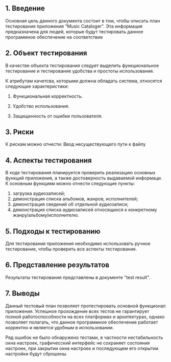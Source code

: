 ## 1\. Введение
Основная цель данного документа состоит в том, чтобы описать план тестирования приложения "Music Cataloger".
Эта информация предназначена для людей, которые будут тестировать данное программное обеспечение на соответствие 

## 2\. Объект тестирования


В качестве объекта тестирования следует выделить функциональное тестирование и тестирование удобства и простоты использования.

К атрибутам качетсва, которыми должна обладать система, относятся следующие характеристики:

1. Функциональная корректность.

2. Удобство использования.

3. Защищенность от ошибки пользователя. 

## 3. Риски

К рискам можно отнести:
Ввод несуществующего пути к файлу

## 4. Аспекты тестирования
В ходе тестирования планируется проверить реализацию основных функций приложения, а также достоверность выдаваемой информаци. К основным функциям можно отнести следующие пункты:

1. загрузка аудиозаписей;
2. демонстрация списка альбомов, жанров, исполнителей;
3. демонстрация сведений об отдельной аудиозаписи;
4. демонстрация списка аудиозаписей относящихся к конкретному жанру/альбому/исполнителю.

## 5. Подходы к тестированию
Для тестирования приложения необходимо использовать ручное тестирование, чтобы проверить все аспекты тестирования.

## 6. Представление результатов
Результаты тестирования представлены в документе "test result".

## 7. Выводы
Данный тестовый план позволяет протестировать основной функционал приложения. Успешное прохождение всех тестов не гарантирует полной работоспособности на всех платформах и 
архитектурах, однако позволяет полагать, что данное программное обеспечение работает корректно и является удобным в использовании.

Ряд ошибок не было обнаружено тестами, в частности нестабильность окна настроек, графичесский интерфейс не сохраняет состояния настроек,
при закрытии окна настроек и последующем его открытии настройки будут сброшены.
